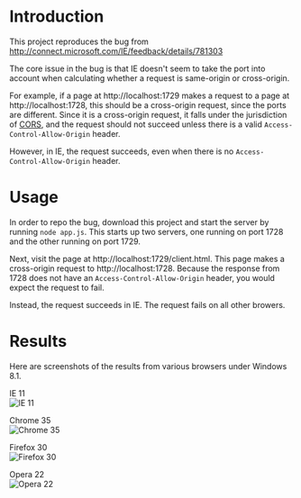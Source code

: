 # Introduction

This project reproduces the bug from http://connect.microsoft.com/IE/feedback/details/781303

The core issue in the bug is that IE doesn't seem to take the port into account when calculating whether a request is same-origin or cross-origin.

For example, if a page at http://localhost:1729 makes a request to a page at http://localhost:1728, this should be a cross-origin request, since the ports are different. Since it is a cross-origin request, it falls under the jurisdiction of [CORS](http://www.w3.org/TR/cors/), and the request should not succeed unless there is a valid `Access-Control-Allow-Origin` header.

However, in IE, the request succeeds, even when there is no `Access-Control-Allow-Origin` header.

# Usage

In order to repo the bug, download this project and start the server by running `node app.js`. This starts up two servers, one running on port 1728 and the other running on port 1729.

Next, visit the page at http://localhost:1729/client.html. This page makes a cross-origin request to http://localhost:1728. Because the response from 1728 does not have an `Access-Control-Allow-Origin` header, you would expect the request to fail.

Instead, the request succeeds in IE. The request fails on all other browers.

# Results

Here are screenshots of the results from various browsers under Windows 8.1.

IE 11<br>
![IE 11](http://i.imgur.com/S9wJLIg.png)

Chrome 35<br>
![Chrome 35](http://i.imgur.com/5WiLMn1.png)

Firefox 30<br>
![Firefox 30](http://i.imgur.com/KFIJn9K.png)

Opera 22<br>
![Opera 22](http://i.imgur.com/NJGbyFy.png)
